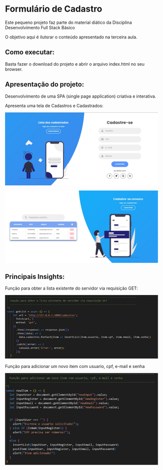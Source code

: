 # Formulário de Cadastro

Este pequeno projeto faz parte do material diático da Disciplina Desenvolvimento Full Stack Básico

O objetivo aqui é ilutsrar o conteúdo apresentado na terceira aula.

## Como executar:

Basta fazer o download do projeto e abrir o arquivo index.html no seu browser.

## Apresentação do projeto:

Desenvolvimento de uma SPA (single page application) criativa e interativa.

Apresenta uma tela de Cadastros e Cadastrados:

![Capa](image/img01_capa.jpg)

![Capa](image/img02_capa.jpg)

## Principais Insights:

Função para obter a lista existente do servidor via requisição GET:

![JS](image/img03_lista.jpg)

Função para adicionar um novo item com usuario, cpf, e-mail e senha

![JS](image/img04_add.jpg)
